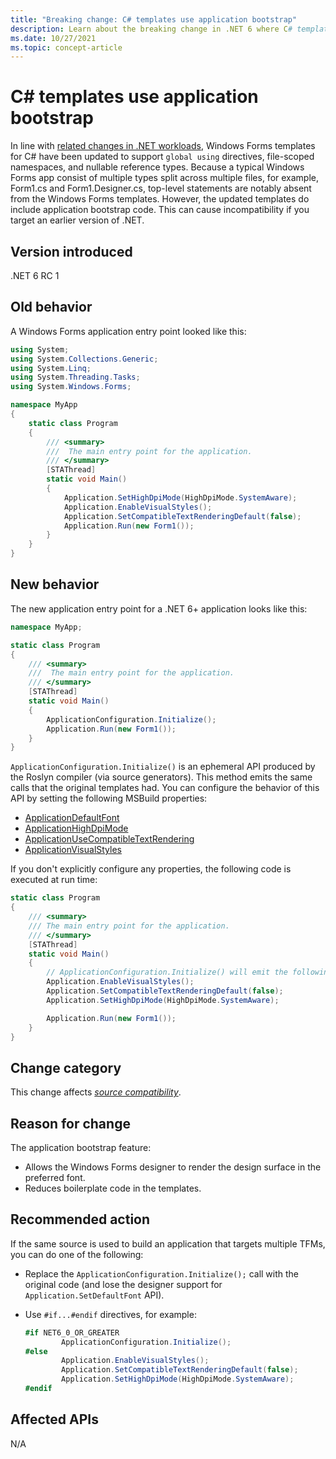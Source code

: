 ```yaml
---
title: "Breaking change: C# templates use application bootstrap"
description: Learn about the breaking change in .NET 6 where C# templates for Windows Forms apps include application bootstrap code.
ms.date: 10/27/2021
ms.topic: concept-article
---
```

# C# templates use application bootstrap

In line with [related changes in .NET workloads](../../sdk/6.0/csharp-template-code.md), Windows Forms templates for C# have been updated to support `global using` directives, file-scoped namespaces, and nullable reference types. Because a typical Windows Forms app consist of multiple types split across multiple files, for example, Form1.cs and Form1.Designer.cs, top-level statements are notably absent from the Windows Forms templates. However, the updated templates do include application bootstrap code. This can cause incompatibility if you target an earlier version of .NET.

## Version introduced

.NET 6 RC 1

## Old behavior

A Windows Forms application entry point looked like this:

```csharp
using System;
using System.Collections.Generic;
using System.Linq;
using System.Threading.Tasks;
using System.Windows.Forms;

namespace MyApp
{
    static class Program
    {
        /// <summary>
        ///  The main entry point for the application.
        /// </summary>
        [STAThread]
        static void Main()
        {
            Application.SetHighDpiMode(HighDpiMode.SystemAware);
            Application.EnableVisualStyles();
            Application.SetCompatibleTextRenderingDefault(false);
            Application.Run(new Form1());
        }
    }
}
```

## New behavior

The new application entry point for a .NET 6+ application looks like this:

```csharp
namespace MyApp;

static class Program
{
    /// <summary>
    ///  The main entry point for the application.
    /// </summary>
    [STAThread]
    static void Main()
    {
        ApplicationConfiguration.Initialize();
        Application.Run(new Form1());
    }
}
```

`ApplicationConfiguration.Initialize()` is an ephemeral API produced by the Roslyn compiler (via source generators). This method emits the same calls that the original templates had. You can configure the behavior of this API by setting the following MSBuild properties:

- [ApplicationDefaultFont](../../../project-sdk/msbuild-props-desktop.md#applicationdefaultfont)
- [ApplicationHighDpiMode](../../../project-sdk/msbuild-props-desktop.md#applicationhighdpimode)
- [ApplicationUseCompatibleTextRendering](../../../project-sdk/msbuild-props-desktop.md#applicationusecompatibletextrendering)
- [ApplicationVisualStyles](../../../project-sdk/msbuild-props-desktop.md#applicationvisualstyles)

If you don't explicitly configure any properties, the following code is executed at run time:

```csharp
static class Program
{
    /// <summary>
    /// The main entry point for the application.
    /// </summary>
    [STAThread]
    static void Main()
    {
        // ApplicationConfiguration.Initialize() will emit the following calls:
        Application.EnableVisualStyles();
        Application.SetCompatibleTextRenderingDefault(false);
        Application.SetHighDpiMode(HighDpiMode.SystemAware);

        Application.Run(new Form1());
    }
}
```

## Change category

This change affects [*source compatibility*](../../categories.md#source-compatibility).

## Reason for change

The application bootstrap feature:

- Allows the Windows Forms designer to render the design surface in the preferred font.
- Reduces boilerplate code in the templates.

## Recommended action

If the same source is used to build an application that targets multiple TFMs, you can do one of the following:

- Replace the `ApplicationConfiguration.Initialize();` call with the original code (and lose the designer support for `Application.SetDefaultFont` API).
- Use `#if...#endif` directives, for example:

  ```csharp
  #if NET6_0_OR_GREATER
          ApplicationConfiguration.Initialize();
  #else
          Application.EnableVisualStyles();
          Application.SetCompatibleTextRenderingDefault(false);
          Application.SetHighDpiMode(HighDpiMode.SystemAware);
  #endif
  ```

## Affected APIs

N/A
